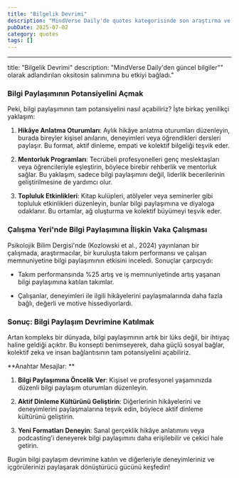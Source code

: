 ```yaml
---
title: "Bilgelik Devrimi"
description: "MindVerse Daily'de quotes kategorisinde son araştırma ve içgörüler keşfedin."
pubDate: 2025-07-02
category: quotes
tags: []
---
```


---
title: "Bilgelik Devrimi"
description: "MindVerse Daily'den güncel bilgiler"" olarak adlandırılan oksitosin salınımına bu etkiyi bağladı."

### Bilgi Paylaşımının Potansiyelini Açmak

Peki, bilgi paylaşımının tam potansiyelini nasıl açabiliriz? İşte birkaç yenilikçi yaklaşım: 

1. **Hikâye Anlatma Oturumları**: Aylık hikâye anlatma oturumları düzenleyin, burada bireyler kişisel anılarını, deneyimleri veya öğrendikleri dersleri paylaşır. Bu format, aktif dinleme, empati ve kolektif bilgeliği teşvik eder.

2. **Mentorluk Programları**: Tecrübeli profesyonelleri genç meslektaşları veya öğrencileriyle eşleştirin, böylece birebir rehberlik ve mentorluk sağlar. Bu yaklaşım, sadece bilgi paylaşımını değil, liderlik becerilerinin geliştirilmesine de yardımcı olur.

3. **Topluluk Etkinlikleri**: Kitap kulüpleri, atölyeler veya seminerler gibi topluluk etkinlikleri düzenleyin, bunlar bilgi paylaşımına ve diyaloga odaklanır. Bu ortamlar, ağ oluşturma ve kolektif büyümeyi teşvik eder.

### Çalışma Yeri'nde Bilgi Paylaşımına İlişkin Vaka Çalışması

Psikolojik Bilim Dergisi'nde (Kozlowski et al., 2024) yayınlanan bir çalışmada, araştırmacılar, bir kuruluşta takım performansı ve çalışan memnuniyetine bilgi paylaşımının etkisini inceledi. Sonuçlar çarpıcıydı: 

* Takım performansında %25 artış ve iş memnuniyetinde artış yaşanan bilgi paylaşımına katılan takımlar.

* Çalışanlar, deneyimleri ile ilgili hikâyelerini paylaşmalarında daha fazla bağlı, değerli ve motive hissediyorlardı.

### Sonuç: Bilgi Paylaşım Devrimine Katılmak

Artan kompleks bir dünyada, bilgi paylaşımının artık bir lüks değil, bir ihtiyaç haline geldiği açıktır. Bu konsepti benimseyerek, daha güçlü sosyal bağlar, kolektif zeka ve insan bağlantısının tam potansiyelini açabiliriz.

**Anahtar Mesajlar: **

1. **Bilgi Paylaşımına Öncelik Ver**: Kişisel ve profesyonel yaşamınızda düzenli bilgi paylaşım oturumları düzenleyin.

2. **Aktif Dinleme Kültürünü Geliştirin**: Diğerlerinin hikâyelerini ve deneyimlerini paylaşmalarına teşvik edin, böylece aktif dinleme kültürünü geliştirin.

3. **Yeni Formatları Deneyin**: Sanal gerçeklik hikâye anlatımını veya podcasting'i deneyerek bilgi paylaşımını daha erişilebilir ve çekici hale getirin.

Bugün bilgi paylaşım devrimine katılın ve diğerleriyle deneyimleriniz ve içgörülerinizi paylaşarak dönüştürücü gücünü keşfedin!
